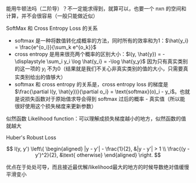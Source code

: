 能用牛顿法吗（二阶导）？不一定能求得到，就算可以，也要一个 nxn 的空间和计算，并不会很容易（一般只能做近似）

SoftMax 和 Cross Entropy Loss 的关系

- softmax 是一种将数值转化成概率的方法，同时所有的效率和为1：$\hat{y_i} = \frac{e^{o_i}}{\sum_k e^{o_k}}$
- cross entropy 是用来很亮两个概率的区别大小：$l(y, \hat{y}) = -\displaystyle \sum_i y_i \log \hat{y_i} = -\log \hat{y_y}$ 因为只有真实类别的这一项的 $y_i$ 不为0（结果就是我们不关心非真实类别的值的大小，只需要真实类别给出的值够大）
- softmax 和 cross entropy 的关系是，cross entropy loss 的梯度是 $\frac{\partial l(y, \hat{y})}{\partial o_i} = \text{softmax}(o)_i - y_i$。也就是说损失函数对于原始值求导会得到 softmax 过后的概率 - 真实值（所以能很好使用这个损失梯度来更新参数）

似然函数 Likelihood function：可以理解成损失梯度越小的地方，似然函数的值就越大

Huber's Robust Loss

$$
l(y, y')
\left\{
\begin{aligned}
|y - y'| - \frac{1}{2}, &|y - y'| > 1 \\
\frac{(y - y')^2}{2}, &\text{ otherwise}
\end{aligned}
\right.
$$

优点在于处处可导，而且接近最优解/likelihood最大的地方的时候导数绝对值缓慢平滑变小